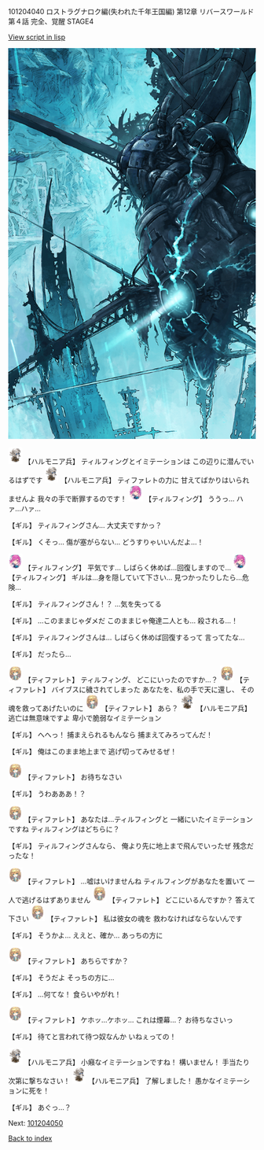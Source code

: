 101204040 ロストラグナロク編(失われた千年王国編) 第12章 リバースワールド 第４話 完全、覚醒 STAGE4

[View script in lisp](../scripts/101204040.txt)

![underground_world_3.png](../images/backgrounds/underground_world_3.png)

<img src="../images/units/3810001.png" alt="3810001.png" height="34"/>
【ハルモニア兵】
ティルフィングとイミテーションは
この辺りに潜んでいるはずです

<img src="../images/units/3810001.png" alt="3810001.png" height="34"/>
【ハルモニア兵】
ティファレトの力に
甘えてばかりはいられませんよ
我々の手で断罪するのです！

<img src="../images/units/3101411.png" alt="3101411.png" height="34"/>
【ティルフィング】
ううっ…
ハァ…ハァ…

【ギル】
ティルフィングさん…
大丈夫ですかっ？

【ギル】
くそっ…
傷が塞がらない…
どうすりゃいいんだよ…！

<img src="../images/units/3101411.png" alt="3101411.png" height="34"/>
【ティルフィング】
平気です…
しばらく休めば…回復しますので…

<img src="../images/units/3101411.png" alt="3101411.png" height="34"/>
【ティルフィング】
ギルは…身を隠していて下さい…
見つかったりしたら…危険…

【ギル】
ティルフィングさん！？
…気を失ってる

【ギル】
…このままじゃダメだ
このままじゃ俺達二人とも…
殺される…！

【ギル】
ティルフィングさんは…
しばらく休めば回復するって
言ってたな…

【ギル】
だったら…

<img src="../images/units/3503211.png" alt="3503211.png" height="34"/>
【ティファレト】
ティルフィング、
どこにいったのですか…？

<img src="../images/units/3503211.png" alt="3503211.png" height="34"/>
【ティファレト】
バイブスに穢されてしまった
あなたを、私の手で天に還し、
その魂を救ってあげたいのに

<img src="../images/units/3503211.png" alt="3503211.png" height="34"/>
【ティファレト】
あら？

<img src="../images/units/3810001.png" alt="3810001.png" height="34"/>
【ハルモニア兵】
逃亡は無意味ですよ
卑小で脆弱なイミテーション

【ギル】
へへっ！
捕まえられるもんなら
捕まえてみろってんだ！

【ギル】
俺はこのまま地上まで
逃げ切ってみせるぜ！

<img src="../images/units/3503211.png" alt="3503211.png" height="34"/>
【ティファレト】
お待ちなさい

【ギル】
うわあああ！？

<img src="../images/units/3503211.png" alt="3503211.png" height="34"/>
【ティファレト】
あなたは…ティルフィングと
一緒にいたイミテーションですね
ティルフィングはどちらに？

【ギル】
ティルフィングさんなら、
俺より先に地上まで飛んでいったぜ
残念だったな！

<img src="../images/units/3503211.png" alt="3503211.png" height="34"/>
【ティファレト】
…嘘はいけませんね
ティルフィングがあなたを置いて
一人で逃げるはずありません

<img src="../images/units/3503211.png" alt="3503211.png" height="34"/>
【ティファレト】
どこにいるんですか？
答えて下さい

<img src="../images/units/3503211.png" alt="3503211.png" height="34"/>
【ティファレト】
私は彼女の魂を
救わなければならないんです

【ギル】
そうかよ…
ええと、確か…
あっちの方に

<img src="../images/units/3503211.png" alt="3503211.png" height="34"/>
【ティファレト】
あちらですか？

【ギル】
そうだよ
そっちの方に…

【ギル】
…何てな！
食らいやがれ！

<img src="../images/units/3503211.png" alt="3503211.png" height="34"/>
【ティファレト】
ケホッ…ケホッ…
これは煙幕…？
お待ちなさいっ

【ギル】
待てと言われて待つ奴なんか
いねぇっての！

<img src="../images/units/3810001.png" alt="3810001.png" height="34"/>
【ハルモニア兵】
小癪なイミテーションですね！
構いません！
手当たり次第に撃ちなさい！

<img src="../images/units/3810001.png" alt="3810001.png" height="34"/>
【ハルモニア兵】
了解しました！
愚かなイミテーションに死を！

【ギル】
あぐっ…？

Next: [101204050](101204050.md)

[Back to index](index.md)
